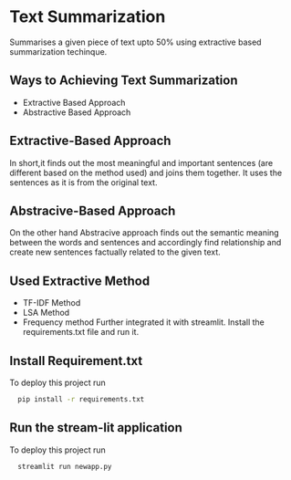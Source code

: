 
# Text Summarization

Summarises a given piece of text upto 50% using extractive based summarization techinque.



## Ways to Achieving Text Summarization

- Extractive Based Approach
- Abstractive Based Approach



## Extractive-Based Approach

In short,it finds out the most meaningful and important sentences (are different based on the method used) and joins them together. It uses the sentences as it is from the original text.

## Abstracive-Based Approach

On the other hand Abstracive approach finds out the semantic meaning between the words and sentences and accordingly find relationship and create new sentences factually related to the given text.

## Used Extractive Method 
- TF-IDF Method
- LSA Method
- Frequency method
Further integrated it with streamlit. Install the requirements.txt file and run it.



## Install Requirement.txt

To deploy this project run

```bash
  pip install -r requirements.txt
```

## Run the stream-lit application

To deploy this project run

```bash
  streamlit run newapp.py
```


